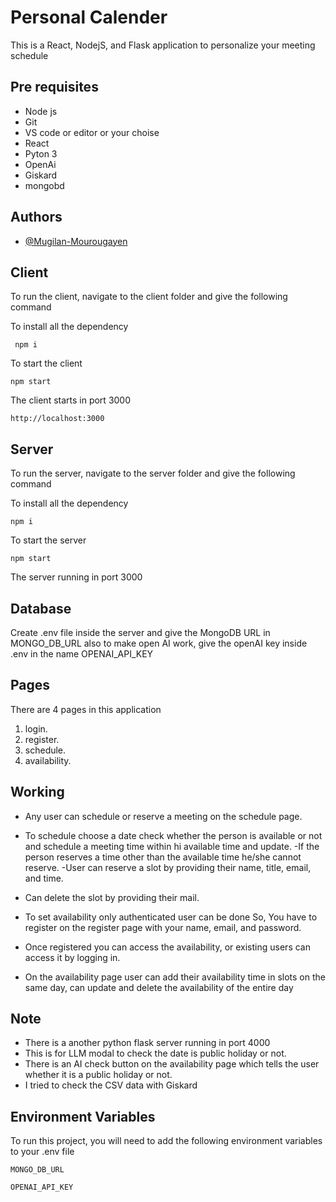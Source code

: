 
# Personal Calender
This is a React, NodejS, and Flask application to personalize your meeting schedule 

## Pre requisites
- Node js 
- Git
- VS code or editor or your choise
- React 
- Pyton 3
- OpenAi
- Giskard
- mongobd




## Authors

- [@Mugilan-Mourougayen](https://github.com/Mugilan-Mourougayen)

## Client 
To run the client, navigate to the client folder and  give the following command

To install all the dependency

` npm i`

To start the client 

`npm start`

The client starts in port 3000

`http://localhost:3000`


## Server 
To run the server, navigate to the server folder and give the following command 

To install all the dependency

`npm i`  

To start the server  

`npm start`


The server running in port 3000

## Database 
Create .env file inside the server and give the MongoDB URL in MONGO_DB_URL
also to make open AI work, give the openAI key inside .env in the name OPENAI_API_KEY

## Pages 

There are 4 pages in this application
1. login. 
2. register.
3. schedule.
4. availability.

## Working

- Any user can schedule or reserve a meeting on the schedule page. 
- To schedule choose a date check whether the person is available or not and schedule a meeting time within hi available time and update.
-If the person reserves a time other than the available time he/she cannot reserve.
-User can reserve a slot by providing their name, title, email, and time. 
- Can delete the slot by providing their mail.


- To set availability only authenticated user can be done So, You have to register on the register page with your name, email, and password.

- Once registered you can access the availability, or existing users can access it by logging in.


- On the availability page user can add their availability time in slots on the same day, can update and delete the availability of the entire day 


## Note
- There is a another python flask server running in port 4000 
- This is for LLM modal to check the date is public holiday or not.
- There is an AI check button on the availability page which tells the user whether it is a public holiday or not.
- I tried to check the CSV data with Giskard 
## Environment Variables

To run this project, you will need to add the following environment variables to your .env file

`MONGO_DB_URL`

`OPENAI_API_KEY`
